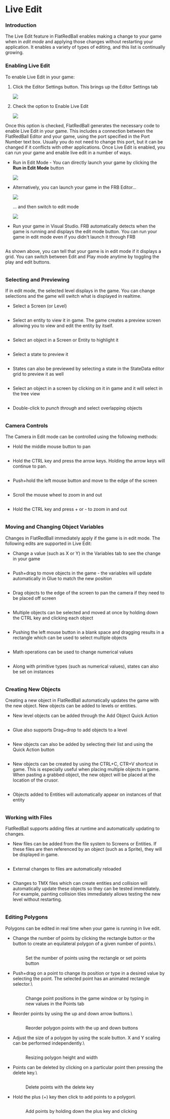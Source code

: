 # Live Edit

### Introduction

The Live Edit feature in FlatRedBall enables making a change to your game when in _edit mode_ and applying those changes without restarting your application. It enables a variety of types of editing, and this list is continually growing.

### Enabling Live Edit

To enable Live Edit in your game:

1.  Click the Editor Settings button. This brings up the Editor Settings tab

    ![](../../.gitbook/assets/2023-08-img\_64dc3d61e692a.png)
2.  Check the option to Enable Live Edit

    ![](../../.gitbook/assets/2023-08-img\_64dc3dd4da7b9.png)

Once this option is checked, FlatRedBall generates the necessary code to enable Live Edit in your game. This includes a connection between the FlatRedBall Editor and your game, using the port specified in the Port Number text box. Usually you do not need to change this port, but it can be changed if it conflicts with other applications. Once Live Edit is enabled, you can run your game and enable live edit in a number of ways.

*   Run in Edit Mode - You can directly launch your game by clicking the **Run in Edit Mode** button

    ![](../../.gitbook/assets/2023-08-img\_64dc3f5ac404a.png)
*   Alternatively, you can launch your game in the FRB Editor...

    ![](../../.gitbook/assets/2023-08-img\_64dc3f84aec51.png)

    ... and then switch to edit mode

    ![](../../.gitbook/assets/2023-08-img\_64dc3fb4045da.png)
* Run your game in Visual Studio. FRB automatically detects when the game is running and displays the edit mode button. You can run your game in edit mode even if you didn't launch it through FRB

<figure><img src="../../.gitbook/assets/2023-08-15_21-18-51.gif" alt=""><figcaption></figcaption></figure>

As shown above, you can tell that your game is in edit mode if it displays a grid. You can switch between Edit and Play mode anytime by toggling the play and edit buttons.

<figure><img src="../../.gitbook/assets/2023-08-15_22-16-16.gif" alt=""><figcaption></figcaption></figure>

### Selecting and Previewing

If in edit mode, the selected level displays in the game. You can change selections and the game will switch what is displayed in realtime.

* Select a Screen (or Level)

<figure><img src="../../.gitbook/assets/2023-08-15_22-20-12.gif" alt=""><figcaption></figcaption></figure>

* Select an entity to view it in game. The game creates a preview screen allowing you to view and edit the entity by itself.

<figure><img src="../../.gitbook/assets/2023-08-15_22-24-55.gif" alt=""><figcaption></figcaption></figure>

* Select an object in a Screen or Entity to highlight it

<figure><img src="../../.gitbook/assets/2023-08-15_22-26-37.gif" alt=""><figcaption></figcaption></figure>

* Select a state to preview it

<figure><img src="../../.gitbook/assets/2023-08-15_22-29-12.gif" alt=""><figcaption></figcaption></figure>

* States can also be previewed by selecting a state in the StateData editor grid to preview it as well

<figure><img src="../../.gitbook/assets/2023-08-15_22-29-45.gif" alt=""><figcaption></figcaption></figure>

* Select an object in a screen by clicking on it in game and it will select in the tree view

<figure><img src="../../.gitbook/assets/2023-08-15_22-30-47.gif" alt=""><figcaption></figcaption></figure>

* Double-click to _punch through_ and select overlapping objects

<figure><img src="../../.gitbook/assets/2023-08-15_22-31-21.gif" alt=""><figcaption></figcaption></figure>

### Camera Controls

The Camera in Edit mode can be controlled using the following methods:

* Hold the middle mouse button to pan

<figure><img src="../../.gitbook/assets/2021-08-2021_August_10_112219.gif" alt=""><figcaption></figcaption></figure>

* Hold the CTRL key and press the arrow keys. Holding the arrow keys will continue to pan.

<figure><img src="../../.gitbook/assets/2021-08-2021_August_10_111520.gif" alt=""><figcaption></figcaption></figure>

* Push+hold the left mouse button and move to the edge of the screen

<figure><img src="../../.gitbook/assets/2021-08-2021_August_10_111021.gif" alt=""><figcaption></figcaption></figure>

* Scroll the mouse wheel to zoom in and out

<figure><img src="../../.gitbook/assets/2021-08-2021_August_10_114921.gif" alt=""><figcaption></figcaption></figure>

* Hold the CTRL key and press + or - to zoom in and out

<figure><img src="../../.gitbook/assets/2021-08-2021_August_10_114022.gif" alt=""><figcaption></figcaption></figure>

### Moving and Changing Object Variables

Changes in FlatRedBall immediately apply if the game is in edit mode. The following edits are supported in Live Edit:

* Change a value (such as X or Y) in the Variables tab to see the change in your game

<figure><img src="../../.gitbook/assets/2023-08-15_22-32-46.gif" alt=""><figcaption></figcaption></figure>

* Push+drag to move objects in the game - the variables will update automatically in Glue to match the new position

<figure><img src="../../.gitbook/assets/2023-08-15_22-33-12.gif" alt=""><figcaption></figcaption></figure>

* Drag objects to the edge of the screen to pan the camera if they need to be placed off screen

<figure><img src="../../.gitbook/assets/2023-08-15_22-34-13.gif" alt=""><figcaption></figcaption></figure>

* Multiple objects can be selected and moved at once by holding down the CTRL key and clicking each object

<figure><img src="../../.gitbook/assets/2023-08-15_22-34-48.gif" alt=""><figcaption></figcaption></figure>

* Pushing the left mouse button in a blank space and dragging results in a rectangle which can be used to select multiple objects

<figure><img src="../../.gitbook/assets/2023-08-15_22-35-38.gif" alt=""><figcaption></figcaption></figure>

* Math operations can be used to change numerical values

<figure><img src="../../.gitbook/assets/2023-08-15_22-36-18.gif" alt=""><figcaption></figcaption></figure>

* Along with primitive types (such as numerical values), states can also be set on instances

<figure><img src="../../.gitbook/assets/2023-08-15_22-38-42.gif" alt=""><figcaption></figcaption></figure>

### Creating New Objects

Creating a new object in FlatRedBall automatically updates the game with the new object. New objects can be added to levels or entities.

* New level objects can be added through the Add Object Quick Action

<figure><img src="../../.gitbook/assets/2023-08-15_22-39-53.gif" alt=""><figcaption></figcaption></figure>

* Glue also supports Drag+drop to add objects to a level

<figure><img src="../../.gitbook/assets/2023-08-15_22-40-29.gif" alt=""><figcaption></figcaption></figure>

* New objects can also be added by selecting their list and using the Quick Action button

<figure><img src="../../.gitbook/assets/2023-08-15_22-41-37.gif" alt=""><figcaption></figcaption></figure>

* New objects can be created by using the CTRL+C, CTR+V shortcut in game. This is especially useful when placing multiple objects in game. When pasting a grabbed object, the new object will be placed at the location of the crusor.

<figure><img src="../../.gitbook/assets/2023-08-15_22-42-59.gif" alt=""><figcaption></figcaption></figure>

* Objects added to Entities will automatically appear on instances of that entity

<figure><img src="../../.gitbook/assets/2023-08-15_22-43-47.gif" alt=""><figcaption></figcaption></figure>

### Working with Files

FlatRedBall supports adding files at runtime and automatically updating to changes.

* New files can be added from the file system to Screens or Entities. If these files are then referenced by an object (such as a Sprite), they will be displayed in game.

<figure><img src="../../.gitbook/assets/2021-08-2021_August_10_164735.gif" alt=""><figcaption></figcaption></figure>

* External changes to files are automatically reloaded

<figure><img src="../../.gitbook/assets/2021-08-2021_August_10_160041.gif" alt=""><figcaption></figcaption></figure>

* Changes to TMX files which can create entities and collision will automatically update these objects so they can be tested immediately. For example, painting collision tiles immediately allows testing the new level without restarting.

<figure><img src="../../.gitbook/assets/2021-08-2021_August_10_162846.gif" alt=""><figcaption></figcaption></figure>

### Editing Polygons

Polygons can be edited in real time when your game is running in live edit.

*   Change the number of points by clicking the rectangle button or the button to create an equilateral polygon of a given number of points.\


    <figure><img src="../../.gitbook/assets/07_06 37 42.gif" alt=""><figcaption><p>Set the number of points using the rectangle or set points button</p></figcaption></figure>
*   Push+drag on a point to change its position or type in a desired value by selecting the point. The selected point has an animated rectangle selector.\


    <figure><img src="../../.gitbook/assets/07_06 40 20.gif" alt=""><figcaption><p>Change point positions in the game window or by typing in new values in the Points tab</p></figcaption></figure>
*   Reorder points by using the up and down arrow buttons.\


    <figure><img src="../../.gitbook/assets/07_06 43 30.gif" alt=""><figcaption><p>Reorder polygon points with the up and down buttons</p></figcaption></figure>
*   Adjust the size of a polygon by using the scale button. X and Y scaling can be performed independently.\


    <figure><img src="../../.gitbook/assets/07_06 44 57.gif" alt=""><figcaption><p>Resizing polygon height and width</p></figcaption></figure>
*   Points can be deleted by clicking on a particular point then pressing the delete key.\


    <figure><img src="../../.gitbook/assets/07_07 47 48.gif" alt=""><figcaption><p>Delete points with the delete key</p></figcaption></figure>
*   Hold the plus (+) key then click to add points to a polygon\


    <figure><img src="../../.gitbook/assets/07_07 51 41.gif" alt=""><figcaption><p>Add points by holding down the plus key and clicking</p></figcaption></figure>

